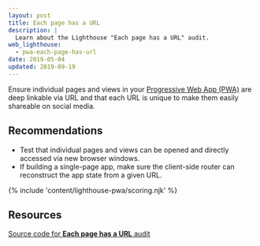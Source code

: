 ```yaml
---
layout: post
title: Each page has a URL
description: |
  Learn about the Lighthouse "Each page has a URL" audit.
web_lighthouse:
  - pwa-each-page-has-url
date: 2019-05-04
updated: 2019-09-19
---
```


Ensure individual pages and views in your
[Progressive Web App (PWA)](/discover-installable)
are deep linkable via URL and that each URL is unique
to make them easily shareable on social media.

## Recommendations

- Test that individual pages and views can be opened and
  directly accessed via new browser windows.
- If building a single-page app,
  make sure the client-side router can reconstruct the app state from a given URL.

{% include 'content/lighthouse-pwa/scoring.njk' %}

## Resources

[Source code for **Each page has a URL** audit](https://github.com/GoogleChrome/lighthouse/blob/master/core/audits/manual/pwa-each-page-has-url.js)
